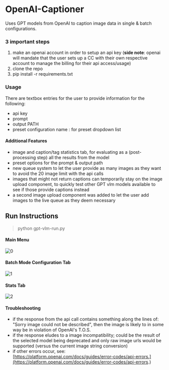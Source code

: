 # OpenAI-Captioner
Uses GPT models from OpenAI to caption image data in single &amp; batch configurations.

### 3 important steps
1. make an openai account in order to setup an api key (**side note**: openai will mandate that the user sets up a CC with their own respective account to manage the billing for their api access/usage)
2. clone the repo
3. pip install -r requirements.txt

### Usage
There are textbox entries for the user to provide information for the following:
- api key
- prompt
- output PATH
- preset configuration name : for preset dropdown list

#### Additional Features
- image and caption/tag statistics tab, for evaluating as a (post-processing step) all the results from the model
- preset options for the prompt & output path
- new queue system to let the user provide as many images as they want to avoid the 20 image limit with the api calls
- images that might not return captions can temporarily stay on the image upload component, to quickly test other GPT vlm models available to see if those provide captions instead
- a second image upload component was added to let the user add images to the live queue as they deem necessary

## Run Instructions
> python gpt-vlm-run.py

#### Main Menu
![0](https://github.com/x-CK-x/OpenAI-Captioner/assets/48079849/cf0d1710-7e4c-4794-a969-0a78a6d7f421)

#### Batch Mode Configuration Tab
![1](https://github.com/x-CK-x/OpenAI-Captioner/assets/48079849/e859a3b9-e6e9-4325-b389-2dd637f2265d)

#### Stats Tab
![2](https://github.com/x-CK-x/OpenAI-Captioner/assets/48079849/64cafef1-52dd-4a8a-8d7e-f5047a95d002)

#### Troubleshooting

- if the response from the api call contains something along the lines of: "Sorry image could not be described", then the image is likely to in some way be in violation of OpenAI's T.O.S.
- if the response eludes to a image incompatibility; could be the result of the selected model being deprecated and only raw image urls would be supported (versus the current image string conversion)
- if other errors occur, see: [https://platform.openai.com/docs/guides/error-codes/api-errors.](https://platform.openai.com/docs/guides/error-codes/api-errors.)

